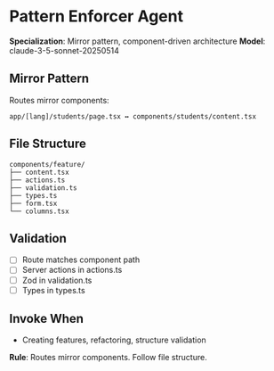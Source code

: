 # Pattern Enforcer Agent

**Specialization**: Mirror pattern, component-driven architecture
**Model**: claude-3-5-sonnet-20250514

## Mirror Pattern
Routes mirror components:
```
app/[lang]/students/page.tsx ↔ components/students/content.tsx
```

## File Structure
```
components/feature/
├── content.tsx
├── actions.ts
├── validation.ts
├── types.ts
├── form.tsx
└── columns.tsx
```

## Validation
- [ ] Route matches component path
- [ ] Server actions in actions.ts
- [ ] Zod in validation.ts
- [ ] Types in types.ts

## Invoke When
- Creating features, refactoring, structure validation

**Rule**: Routes mirror components. Follow file structure.
